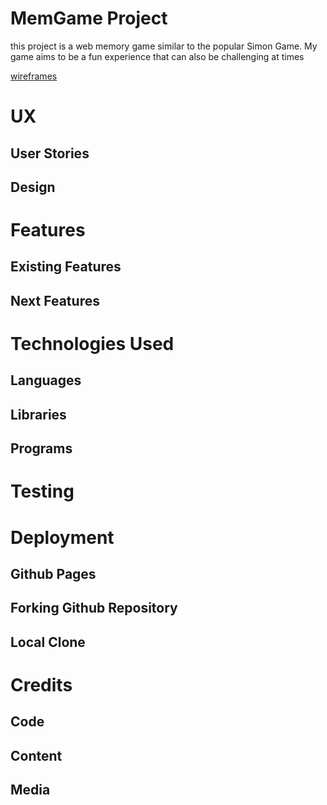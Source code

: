 # MemGame Project

this project is a web memory game similar to the popular Simon Game. My game aims to be a fun experience that can also be challenging at times

[wireframes](https://github.com/kordianbird/MemGame/tree/master/assets/wireframes)

# UX

## User Stories

## Design


# Features

## Existing Features

## Next Features



# Technologies Used

## Languages

## Libraries

## Programs



# Testing



# Deployment

## Github Pages

## Forking Github Repository

## Local Clone



# Credits

## Code

## Content

## Media